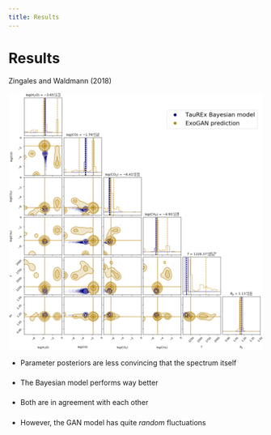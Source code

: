 ```yaml
---
title: Results
---
```


# Results

Zingales and Waldmann (2018)

<div class="grid grid-cols-5 justify-center justify-items-center items-center gap-10">
<div class="col-span-3"> 
<img src="/images/gan_res_post.png" class="max-h-95 shadow-xl" />
</div>
<div class="cols-span-2 min-w-100 ml-25 list">

* Parameter posteriors are less convincing that the spectrum itself
* The Bayesian model performs way better
* Both are in agreement with each other
* However, the GAN model has quite *random* fluctuations

</div>
</div>

<style>
  a {
    border-style: none !important;
  }

  a:hover {
    border-style: none !important;
  }

  .list li{
    margin-bottom: 1.4rem !important;
  }
</style>

<!--
This was done on a wavelength range of 1-15 microns
-->
